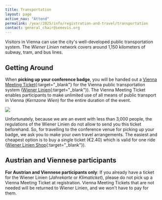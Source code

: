 ```yaml
---
title: Transportation
layout: page
active_nav: "Attend"
permalink: /year/2025/info/registration-and-travel/transportation
contact: general_chair@ieeevis.org
---
```


Visitors in Vienna can use the city's well-developed public transportation system.
The *Wiener Linien* network covers around 1,150 kilometers of subway, tram, and bus lines.

## Getting Around

When **picking up your conference badge**, you will be handed out a [Vienna Meeting Ticket](https://meeting.vienna.info/en/why-vienna/getting-around-vienna/wiener-linien-vienna-meeting-ticket-435604){:target="_blank"} for the Vienna public transportation system ([Wiener Linien](https://www.wienerlinien.at/web/wl-en){:target="_blank"}).
The Vienna Meeting Ticket enables participants to make unlimited use of all means of public transport in Vienna (*Kernzone Wien*) for the entire duration of the event.

<p>
  <img src="/year/2025/assets/venue-and-travel/wiener-linien-plan.png" />
</p>

Unfortunately, because we are an event with less than 3,000 people, the regulations of the Wiener Linien do not allow to send you this ticket beforehand.
So, for travelling to the conference venue for picking up your badge, we ask you to make your own travel arrangements.
The easiest and cheapest option is to buy a single ticket (€2.40) which is valid for one ride ([Wiener Linien Shop](https://shop.wienmobil.at/en/products){:target="_blank"}).

## Austrian and Viennese participants

**For Austrian and Viennese participants only**:
If you already have a ticket for the Wiener Linien (*Jahrekarte* or *Klimaticket*), please do not pick up a Vienna Meeting Ticket at registration.
Vienna Meeting Tickets that are not needed will be returned to Wiener Linien, and we won't have to pay for them.
